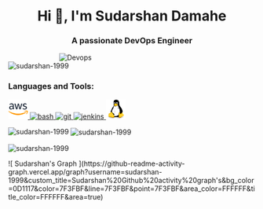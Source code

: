 <h1 align="center">Hi 👋, I'm Sudarshan Damahe</h1>
<h3 align="center">A passionate DevOps Engineer</h3>
<img align="right" alt="Devops" width="400" src="https://miro.medium.com/v2/resize:fit:679/1*DluPjzT_eTUFdzHCI7JBZA.gif"/>
<p align="left"> <img src="https://komarev.com/ghpvc/?username=sudarshan-1999&label=Profile%20views&color=0e75b6&style=flat" alt="sudarshan-1999" /> </p>


<p align="left">
</p>

<h3 align="left">Languages and Tools:</h3>
<p align="left"> <a href="https://aws.amazon.com" target="_blank" rel="noreferrer"> <img src="https://raw.githubusercontent.com/devicons/devicon/master/icons/amazonwebservices/amazonwebservices-original-wordmark.svg" alt="aws" width="40" height="40"/> </a> <a href="https://www.gnu.org/software/bash/" target="_blank" rel="noreferrer"> <img src="https://www.vectorlogo.zone/logos/gnu_bash/gnu_bash-icon.svg" alt="bash" width="40" height="40"/> </a> <a href="https://git-scm.com/" target="_blank" rel="noreferrer"> <img src="https://www.vectorlogo.zone/logos/git-scm/git-scm-icon.svg" alt="git" width="40" height="40"/> </a> <a href="https://www.jenkins.io" target="_blank" rel="noreferrer"> <img src="https://www.vectorlogo.zone/logos/jenkins/jenkins-icon.svg" alt="jenkins" width="40" height="40"/> </a> <a href="https://www.linux.org/" target="_blank" rel="noreferrer"> <img src="https://raw.githubusercontent.com/devicons/devicon/master/icons/linux/linux-original.svg" alt="linux" width="40" height="40"/> </a> </p>

<p><img align="left" src="https://github-readme-stats.vercel.app/api/top-langs?username=sudarshan-1999&show_icons=true&locale=en&layout=compact" alt="sudarshan-1999" /></p>

<p>&nbsp;<img align="center" src="https://github-readme-stats.vercel.app/api?username=sudarshan-1999&show_icons=true&locale=en" alt="sudarshan-1999" /></p>

<p><img align="center" src="https://github-readme-streak-stats.herokuapp.com/?user=sudarshan-1999&" alt="sudarshan-1999" /></p>
![ Sudarshan's Graph ](https://github-readme-activity-graph.vercel.app/graph?username=sudarshan-1999&custom_title=Sudarshan%20Github%20activity%20graph's&bg_color=0D1117&color=7F3FBF&line=7F3FBF&point=7F3FBF&area_color=FFFFFF&title_color=FFFFFF&area=true)
